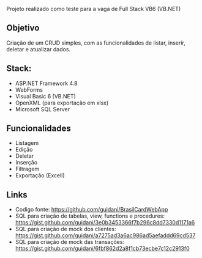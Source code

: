 Projeto realizado como teste para a vaga de Full Stack VB6 (VB.NET)

## Objetivo
Criação de um CRUD simples, com as funcionalidades de listar, inserir, deletar e atualizar dados.

## Stack:
- ASP.NET Framework 4.8
- WebForms
- Visual Basic 6 (VB.NET)
- OpenXML (para exportação em xlsx)
- Microsoft SQL Server

## Funcionalidades
- Listagem
- Edição
- Deletar
- Inserção
- Filtragem
- Exportação (Excell)

## Links
- Codigo fonte: https://github.com/guidani/BrasilCardWebApp
- SQL para criação de tabelas, view, functions e procedures: https://gist.github.com/guidani/3e0b3453366f7b296c8dd7330d1171a6
- SQL para criação de mock dos clientes: https://gist.github.com/guidani/a7275ad3a6ac986ad5aefaddd69cd537
- SQL para criação de mock das transações: https://gist.github.com/guidani/6fbf862d2a8f1cb73ecbe7c12c2913f0
